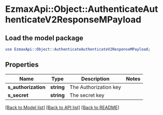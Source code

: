 # EzmaxApi::Object::AuthenticateAuthenticateV2ResponseMPayload

## Load the model package
```perl
use EzmaxApi::Object::AuthenticateAuthenticateV2ResponseMPayload;
```

## Properties
Name | Type | Description | Notes
------------ | ------------- | ------------- | -------------
**s_authorization** | **string** | The Authorization key | 
**s_secret** | **string** | The secret key | 

[[Back to Model list]](../README.md#documentation-for-models) [[Back to API list]](../README.md#documentation-for-api-endpoints) [[Back to README]](../README.md)


